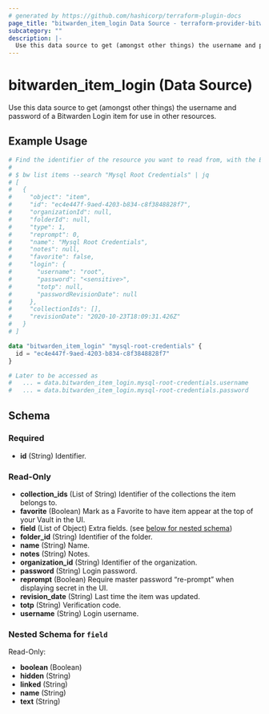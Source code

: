 ```yaml
---
# generated by https://github.com/hashicorp/terraform-plugin-docs
page_title: "bitwarden_item_login Data Source - terraform-provider-bitwarden"
subcategory: ""
description: |-
  Use this data source to get (amongst other things) the username and password of a Bitwarden Login item for use in other resources.
---
```


# bitwarden_item_login (Data Source)

Use this data source to get (amongst other things) the username and password of a Bitwarden Login item for use in other resources.

## Example Usage

```terraform
# Find the identifier of the resource you want to read from, with the Bitwarden CLI:
#
# $ bw list items --search "Mysql Root Credentials" | jq
# [
#   {
#     "object": "item",
#     "id": "ec4e447f-9aed-4203-b834-c8f3848828f7",
#     "organizationId": null,
#     "folderId": null,
#     "type": 1,
#     "reprompt": 0,
#     "name": "Mysql Root Credentials",
#     "notes": null,
#     "favorite": false,
#     "login": {
#       "username": "root",
#       "password": "<sensitive>",
#       "totp": null,
#       "passwordRevisionDate": null
#     },
#     "collectionIds": [],
#     "revisionDate": "2020-10-23T18:09:31.426Z"
#   }
# ]

data "bitwarden_item_login" "mysql-root-credentials" {
  id = "ec4e447f-9aed-4203-b834-c8f3848828f7"
}

# Later to be accessed as
#   ... = data.bitwarden_item_login.mysql-root-credentials.username
#   ... = data.bitwarden_item_login.mysql-root-credentials.password
```

<!-- schema generated by tfplugindocs -->
## Schema

### Required

- **id** (String) Identifier.

### Read-Only

- **collection_ids** (List of String) Identifier of the collections the item belongs to.
- **favorite** (Boolean) Mark as a Favorite to have item appear at the top of your Vault in the UI.
- **field** (List of Object) Extra fields. (see [below for nested schema](#nestedatt--field))
- **folder_id** (String) Identifier of the folder.
- **name** (String) Name.
- **notes** (String) Notes.
- **organization_id** (String) Identifier of the organization.
- **password** (String) Login password.
- **reprompt** (Boolean) Require master password “re-prompt” when displaying secret in the UI.
- **revision_date** (String) Last time the item was updated.
- **totp** (String) Verification code.
- **username** (String) Login username.

<a id="nestedatt--field"></a>
### Nested Schema for `field`

Read-Only:

- **boolean** (Boolean)
- **hidden** (String)
- **linked** (String)
- **name** (String)
- **text** (String)



